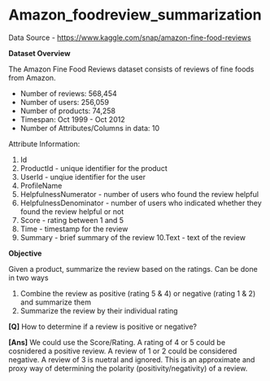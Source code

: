 # Amazon_foodreview_summarization

Data Source - https://www.kaggle.com/snap/amazon-fine-food-reviews

**Dataset Overview**

The Amazon Fine Food Reviews dataset consists of reviews of fine foods from Amazon.

- Number of reviews: 568,454
- Number of users: 256,059
- Number of products: 74,258
- Timespan: Oct 1999 - Oct 2012
- Number of Attributes/Columns in data: 10

Attribute Information:

1. Id
2. ProductId - unique identifier for the product
3. UserId - unqiue identifier for the user
4. ProfileName
5. HelpfulnessNumerator - number of users who found the review helpful
6. HelpfulnessDenominator - number of users who indicated whether they found the review helpful or not
7. Score - rating between 1 and 5
8. Time - timestamp for the review
9. Summary - brief summary of the review
10.Text - text of the review


**Objective**

Given a product, summarize the review based on the ratings. Can be done in two ways
1. Combine the review as positive (rating 5 & 4) or negative (rating 1 & 2) and summarize them
2. Summarize the review by their individual rating


**[Q]** How to determine if a review is positive or negative?

**[Ans]** We could use the Score/Rating. A rating of 4 or 5 could be cosnidered a positive review. A review of 1 or 2 could be considered negative. A review of 3 is nuetral and ignored. This is an approximate and proxy way of determining the polarity (positivity/negativity) of a review.



















